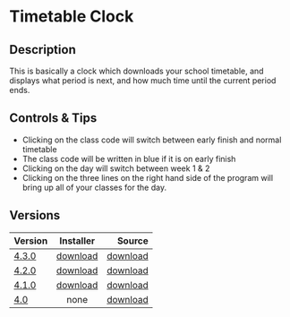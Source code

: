 # Timetable Clock

## Description

This is basically a clock which downloads your school timetable, and displays what period is next, and how much time until the current period ends.

## Controls & Tips

* Clicking on the class code will switch between early finish and normal timetable
* The class code will be written in blue if it is on early finish
* Clicking on the day will switch between week 1 & 2
* Clicking on the three lines on the right hand side of the program will bring up all of your classes for the day.

## Versions

| Version        | Installer           | Source  |
| ------------- |:-------------:| -----:|
| [4.3.0](https://github.com/Mrmeguyme/timetable-clock/releases/tag/4.3.0)      | [download](https://github.com/Mrmeguyme/timetable-clock/releases/download/4.3.0/timetable_clock.exe)      |   [download](https://github.com/Mrmeguyme/timetable-clock/archive/4.3.0.zip) |
| [4.2.0](https://github.com/Mrmeguyme/timetable-clock/releases/tag/4.2.0)      | [download](https://github.com/Mrmeguyme/timetable-clock/releases/download/4.2.0/timetable.clock.exe)      |   [download](https://github.com/Mrmeguyme/timetable-clock/archive/4.2.0.zip) |
| [4.1.0](https://github.com/Mrmeguyme/timetable-clock/releases/tag/4.1) | [download](https://github.com/Mrmeguyme/timetable-clock/releases/download/4.1/timetable.clock.exe)      |    [download](https://github.com/Mrmeguyme/timetable-clock/archive/4.1.zip) |
| [4.0](https://github.com/Mrmeguyme/timetable-clock/releases/tag/4.0)      | none | [download](https://github.com/Mrmeguyme/timetable-clock/releases/download/4.0/timetable.zip) |
